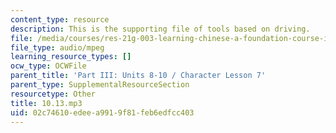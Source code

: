 ```yaml
---
content_type: resource
description: This is the supporting file of tools based on driving.
file: /media/courses/res-21g-003-learning-chinese-a-foundation-course-in-mandarin-spring-2011/02c74610edeea9919f81feb6edfcc403_10.13.mp3
file_type: audio/mpeg
learning_resource_types: []
ocw_type: OCWFile
parent_title: 'Part III: Units 8-10 / Character Lesson 7'
parent_type: SupplementalResourceSection
resourcetype: Other
title: 10.13.mp3
uid: 02c74610-edee-a991-9f81-feb6edfcc403
---
```

